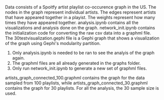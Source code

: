 Data consists of a Spoitfy artist playlist co-occurence graph in the US. The nodes in the graph represent individual artists. The edges represent artists that have appeared together in a playist. The weights represent how many times they have appeared together. analysis.ipynb contains all the visualizations and analysis done on the graph. network_init.ipynb contains the initialization code for converting the raw csv data into a graphml file. The 30testvisualization.gephi file is a Gephi graph that shows a visualization of the graph using Gephi's modularity partition. 
1. Only analysis.ipynb is needed to be ran to see the analyis of the graph again.
2. The graphml files are all already generated in the graphs folder.
3. Only run network_init.ipynb to generate a new set of graphml files. 

artists_graph_connected_100.graphml contains the graph for the data sampled from 100 playlists, while artists_graph_connected_30.graphml contains the graph for 30 playlists. For all the analysis, the 30 sample size is used.
